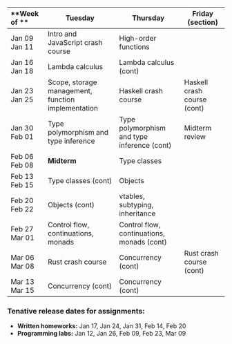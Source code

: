 | **Week of **        | <center>**Tuesday**</center>                         | <center>**Thursday**</center>                  | <center>**Friday (section)**</center>        |
|:--------------------|:-----------------------------------------------------|:-----------------------------------------------|:---------------------------------------------|
| Jan 09 <br/> Jan 11 |  Intro and JavaScript crash course                   | High-order functions                           |
| Jan 16 <br/> Jan 18 |  Lambda calculus                                     | Lambda calculus (cont)                         | 
| Jan 23 <br/> Jan 25 |  Scope, storage management, function implementation  | Haskell crash course                           | Haskell crash course (cont)
| Jan 30 <br/> Feb 01 |  Type polymorphism and type inference                | Type polymorphism and type inference (cont)    | Midterm review
| Feb 06 <br/> Feb 08 |  **Midterm**                                         | Type classes                                   |
| Feb 13 <br/> Feb 15 |  Type classes (cont)                                 | Objects                                        | 
| Feb 20 <br/> Feb 22 |  Objects (cont)                                      | vtables, subtyping, inheritance                |
| Feb 27 <br/> Mar 01 |  Control flow, continuations, monads                 | Control flow, continuations, monads (cont)     |
| Mar 06 <br/> Mar 08 |  Rust crash course                                   | Concurrency (cont)                             | Rust crash course (cont)
| Mar 13 <br/> Mar 15 |  Concurrency (cont)                                  | Concurrency (cont)                             |

### Tenative release dates for assignments:

- **Written homeworks:** Jan 17, Jan 24, Jan 31, Feb 14, Feb 20
- **Programming labs:** Jan 12, Jan 26, Feb 09, Feb 23, Mar 09
